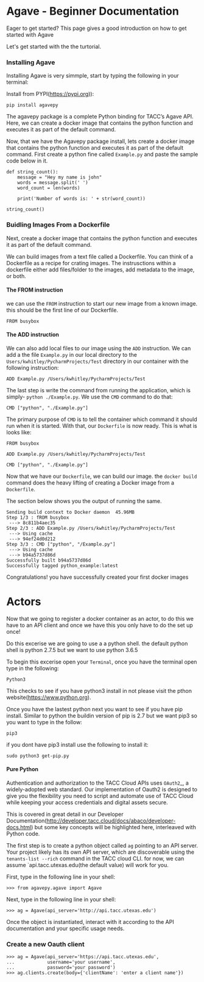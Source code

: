 # Agave - Beginner Documentation

Eager to get started? This page gives a good introduction on how to get started with Agave

Let's get started with the the turtorial.

### Installing Agave

Installing Agave is very simmple, start by typing the following in your terminal:

Install from PYPI(https://pypi.org)):
```
pip install agavepy
```
The agavepy package is a complete Python binding for TACC’s Agave API. Here, we can create a docker image that contains the python function and executes it as part of the default command.

Now, that we have the Agavepy package install, lets create a docker image that contains the python function and executes it as part of the default command. First create a python fine called `Example.py` and paste the sample code below in it.
```
def string_count():
    message = "Hey my name is john"
    words = message.split(' ')
    word_count = len(words)

    print('Number of words is: ' + str(word_count))

string_count()
```
### Buidling Images From a Dockerfile
Next, create a docker image that contains the python function and executes it as part of the default command. 

We can build images from a text file called a Dockerfile. You can think of a Dockerfile as a recipe for crating images. The instrusctions within a dockerfile either add files/folder to the images, add metadata to the image, or both.

#### The FROM instruction
we can use the `FROM` instruction to start our new image from a known image. this should be the first line of our Dockerfile.
```
FROM busybox
```
#### The ADD instruction
We can also add local files to our image using the `ADD` instruction. We can add a the file `Example.py` in our local directory to the `Users/kwhitley/PycharmProjects/Test` directory in our container with the following instruction:
``` 
ADD Example.py /Users/kwhitley/PycharmProjects/Test
```
The last step is write the command from running the application, which is simply- `python ./Example.py`. We use the `CMD` command to do that:
```
CMD ["python", "./Example.py"]
```
The primary purpose of `CMD` is to tell the container which command it should run when it is started. With that, our `Dockerfile` is now ready. This is what is looks like:
```
FROM busybox

ADD Example.py /Users/kwhitley/PycharmProjects/Test

CMD ["python", "./Example.py"]
```
Now that we have our `Dockerfile`, we can build our image. the `docker build` command does the heavy lifting of creating a Docker image from a `Dockerfile`.

The section below shows you the output of running the same.
```
Sending build context to Docker daemon  45.96MB
Step 1/3 : fROM busybox
 ---> 8c811b4aec35
Step 2/3 : ADD Example.py /Users/kwhitley/PycharmProjects/Test
 ---> Using cache
 ---> 94ef24d0d212
Step 3/3 : CMD ["python", "/Example.py"]
 ---> Using cache
 ---> b94a5737d86d
Successfully built b94a5737d86d
Successfully tagged python_example:latest
```

Congratulations! you have successfully created your first docker images

# Actors
Now that we going to register a docker container as an actor, to do this we have to an API client and once we have this you only have to do the set up once!

Do this excerise we are going to use a a python shell. the default python shell is python 2.7.5 but we want to use python 3.6.5

 To begin this excerise open your `Terminal`, once you have the terminal open type in the following:
```
Python3
```
This checks to see if you have python3 install in not please visit the pthon website(https://www.python.org).

Once you have the lastest python next you want to see if you have pip install. Similar to python the buildin version of pip is 2.7 but we want pip3 so you want to type in the follow:
```
pip3
```
if you dont have pip3 install use the following to install it:
```
sudo python3 get-pip.py
```

#### Pure Python

Authentication and authorization to the TACC Cloud APIs uses `OAuth2`_, a widely-adopted web standard. Our implementation of Oauth2 is designed to give you the flexibility you need to script and automate use of TACC Cloud while keeping your access credentials and digital assets secure.

This is covered in great detail in our Developer Documentation(http://developer.tacc.cloud/docs/abaco/developer-docs.html) but some key concepts will be highlighted here, interleaved with Python code.

The first step is to create a python object called `ag` pointing to an API server. Your project likely has its own API server, which are discoverable using the `tenants-list --rich` command in the TACC cloud CLI. for now, we can assume `api.tacc.utexas.edu(the default value) will work for you.

First, type in the following line in your shell:
```
>>> from agavepy.agave import Agave
```
Next, type in the following line in your shell:
```
>>> ag = Agave(api_server='http://api.tacc.utexas.edu')
```
Once the object is instantiated, interact with it according to the API documentation and your specific usage needs.

### Create a new Oauth client
```
>>> ag = Agave(api_server='https://api.tacc.utexas.edu',
...            username='your username',
...            password='your password')
>>> ag.clients.create(body={'clientName': 'enter a client name'})
```


